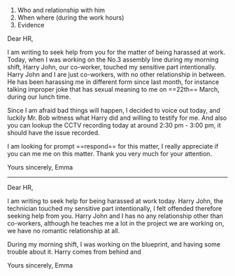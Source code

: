 1. Who and relationship with him
2. When where (during the work hours)
4. Evidence


Dear HR,

I am writing to seek help from you for the matter of being harassed at work. Today, when I was working on the No.3 assembly line during my morning shift, Harry John, our co-worker, touched my sensitive part intentionally. Harry John and I are just co-workers, with no other relationship in between. He has been harassing me in different form since last month, for instance talking improper joke that has sexual meaning to me on ==22th== March, during our lunch time. 

Since I am afraid bad things will happen, I decided to voice out today, and luckily Mr. Bob witness what Harry did and willing to testify for me. And also you can lookup the CCTV recording today at around 2:30 pm - 3:00 pm, it should have the issue recorded.

I am looking for prompt ==respond== for this matter, I really appreciate if you can me me on this matter. Thank you very much for your attention.

Yours sincerely,
Emma

---
Dear HR,

I am writing to seek help for being harassed at work today. Harry John, the technician touched my sensitive part intentionally, I felt offended therefore seeking help from you. Harry John and I has no any relationship other than co-workers, although he teaches me a lot in the project we are working on, we have no romantic relationship at all.

During my morning shift, I was working on the blueprint, and having some trouble about it. Harry comes from behind and 


Yours sincerely,
Emma
